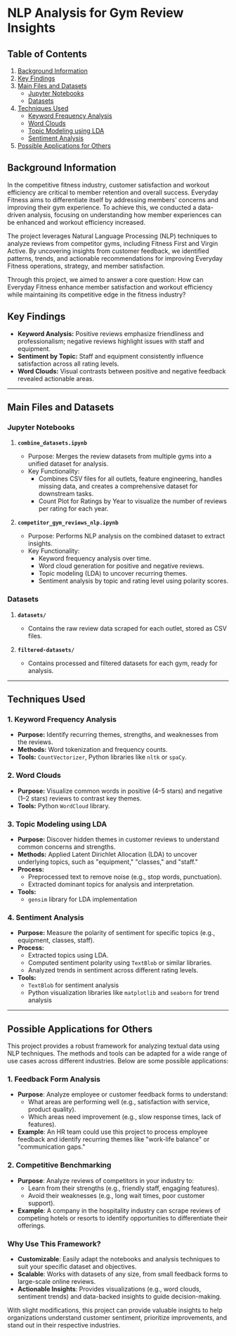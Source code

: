 # **NLP Analysis for Gym Review Insights**

## **Table of Contents**
1. [Background Information](#background-information)  
2. [Key Findings](#key-findings)  
3. [Main Files and Datasets](#main-files-and-datasets)  
    - [Jupyter Notebooks](#jupyter-notebooks)  
    - [Datasets](#datasets)  
4. [Techniques Used](#techniques-used)  
    - [Keyword Frequency Analysis](#1-keyword-frequency-analysis)  
    - [Word Clouds](#2-word-clouds)  
    - [Topic Modeling using LDA](#3-topic-modeling-using-lda)  
    - [Sentiment Analysis](#4-sentiment-analysis)  
5. [Possible Applications for Others](#possible-applications-for-others)  

## **Background Information**
In the competitive fitness industry, customer satisfaction and workout efficiency are critical to member retention and overall success. Everyday Fitness aims to differentiate itself by addressing members' concerns and improving their gym experience. To achieve this, we conducted a data-driven analysis, focusing on understanding how member experiences can be enhanced and workout efficiency increased.

The project leverages Natural Language Processing (NLP) techniques to analyze reviews from competitor gyms, including Fitness First and Virgin Active. By uncovering insights from customer feedback, we identified patterns, trends, and actionable recommendations for improving Everyday Fitness operations, strategy, and member satisfaction.

Through this project, we aimed to answer a core question: How can Everyday Fitness enhance member satisfaction and workout efficiency while maintaining its competitive edge in the fitness industry?

## **Key Findings**
- **Keyword Analysis:** Positive reviews emphasize friendliness and professionalism; negative reviews highlight issues with staff and equipment.
- **Sentiment by Topic:** Staff and equipment consistently influence satisfaction across all rating levels.
- **Word Clouds:** Visual contrasts between positive and negative feedback revealed actionable areas.

---

## Main Files and Datasets

### Jupyter Notebooks
1. **`combine_datasets.ipynb`**  
   - Purpose: Merges the review datasets from multiple gyms into a unified dataset for analysis.  
   - Key Functionality:
     - Combines CSV files for all outlets, feature engineering, handles missing data, and creates a comprehensive dataset for downstream tasks.
     - Count Plot for Ratings by Year to visualize the number of reviews per rating for each year.

2. **`competitor_gym_reviews_nlp.ipynb`**  
   - Purpose: Performs NLP analysis on the combined dataset to extract insights.  
   - Key Functionality:
     - Keyword frequency analysis over time.
     - Word cloud generation for positive and negative reviews.  
     - Topic modeling (LDA) to uncover recurring themes.  
     - Sentiment analysis by topic and rating level using polarity scores.  

### Datasets
1. **`datasets/`**  
   - Contains the raw review data scraped for each outlet, stored as CSV files.  

2. **`filtered-datasets/`**  
   - Contains processed and filtered datasets for each gym, ready for analysis.  
     
---

## **Techniques Used**

### 1. **Keyword Frequency Analysis**
- **Purpose:** Identify recurring themes, strengths, and weaknesses from the reviews.
- **Methods:** Word tokenization and frequency counts.
- **Tools:** `CountVectorizer`, Python libraries like `nltk` or `spaCy`.

### 2. **Word Clouds**
- **Purpose:** Visualize common words in positive (4–5 stars) and negative (1–2 stars) reviews to contrast key themes.
- **Tools:** Python `WordCloud` library.

### 3. **Topic Modeling using LDA**
- **Purpose:** Discover hidden themes in customer reviews to understand common concerns and strengths.  
- **Methods:** Applied Latent Dirichlet Allocation (LDA) to uncover underlying topics, such as "equipment," "classes," and "staff."  
- **Process:**  
  - Preprocessed text to remove noise (e.g., stop words, punctuation).  
  - Extracted dominant topics for analysis and interpretation.  
- **Tools:**  
  - `gensim` library for LDA implementation
    
### 4. **Sentiment Analysis**
- **Purpose:** Measure the polarity of sentiment for specific topics (e.g., equipment, classes, staff).
- **Process:**
  - Extracted topics using LDA.
  - Computed sentiment polarity using `TextBlob` or similar libraries.
  - Analyzed trends in sentiment across different rating levels.
- **Tools:**  
  - `TextBlob` for sentiment analysis  
  - Python visualization libraries like `matplotlib` and `seaborn` for trend analysis  

---

## Possible Applications for Others
This project provides a robust framework for analyzing textual data using NLP techniques. The methods and tools can be adapted for a wide range of use cases across different industries. Below are some possible applications:

### 1. Feedback Form Analysis
- **Purpose**: Analyze employee or customer feedback forms to understand:
  - What areas are performing well (e.g., satisfaction with service, product quality).
  - Which areas need improvement (e.g., slow response times, lack of features).
- **Example**: An HR team could use this project to process employee feedback and identify recurring themes like "work-life balance" or "communication gaps."

### 2. Competitive Benchmarking
- **Purpose**: Analyze reviews of competitors in your industry to:
  - Learn from their strengths (e.g., friendly staff, engaging features).
  - Avoid their weaknesses (e.g., long wait times, poor customer support).
- **Example**: A company in the hospitality industry can scrape reviews of competing hotels or resorts to identify opportunities to differentiate their offerings.

### Why Use This Framework?
- **Customizable**: Easily adapt the notebooks and analysis techniques to suit your specific dataset and objectives.
- **Scalable**: Works with datasets of any size, from small feedback forms to large-scale online reviews.
- **Actionable Insights**: Provides visualizations (e.g., word clouds, sentiment trends) and data-backed insights to guide decision-making.

With slight modifications, this project can provide valuable insights to help organizations understand customer sentiment, prioritize improvements, and stand out in their respective industries.
